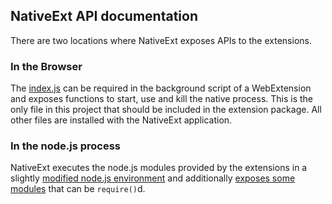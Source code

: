 
## NativeExt API documentation

There are two locations where NativeExt exposes APIs to the extensions.

### In the Browser

The [index.js](./browser.md) can be required in the background script of a WebExtension and exposes functions to start, use and kill the native process.
This is the only file in this project that should be included in the extension package. All other files are installed with the NativeExt application.

### In the node.js process

NativeExt executes the node.js modules provided by the extensions in a slightly [modified node.js environment](./node-env.md)
and additionally [exposes some modules](./modules.md) that can be `require()`d.
